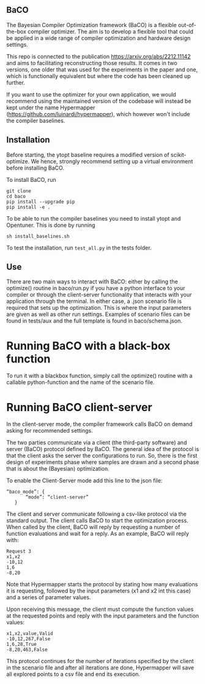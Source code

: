 ## BaCO

The Bayesian Compiler Optimization framework (BaCO) is a flexible out-of-the-box compiler optimizer. The aim is to develop a flexible tool that could be applied in a wide range of compiler optimization and hardware design settings.

This repo is connected to the publication https://arxiv.org/abs/2212.11142 and aims to facilitating reconstructing those results. It comes in two versions, one older that was used for the experiments in the paper and one, which is functionally equivalent but where the code has been cleaned up further.

If you want to use the optimizer for your own application, we would recommend using the maintained version of the codebase will instead be kept under the name Hypermapper (https://github.com/luinardi/hypermapper), which however won't include the compiler baselines.

## Installation
Before starting, the ytopt baseline requires a modified version of scikit-optimize. We hence, strongly recommend setting up a virtual environment before installing BaCO.

To install BaCO, run
```
git clone
cd baco
pip install --upgrade pip
pip install -e .
```

To be able to run the compiler baselines you need to install ytopt and Opentuner. This is done by running
```
sh install_baselines.sh
``` 

To test the installation, run `test_all.py` in the tests folder.
## Use
There are two main ways to interact with BaCO: either by calling the optimize() routine in baco/run.py if you have a python interface to your compiler or through the client-server functionality that interacts with your application through the terminal. In either case, a .json scenario file is required that sets up the optimization. This is where the input parameters are given as well as other run settings. Examples of scenario files can be found in tests/aux and the full template is found in baco/schema.json.

# Running BaCO with a black-box function
To run it with a blackbox function, simply call the optimize() routine with a callable python-function and the name of the scenario file.

# Running BaCO client-server
In the client-server mode, the compiler framework calls BaCO on demand asking for recommended settings.

The two parties communicate via a client (the third-party software) and server (BaCO) protocol defined by BaCO. The general idea of the protocol is that the client asks the server the configurations to run. So, there is the first design of experiments phase where samples are drawn and a second phase that is about the (Bayesian) optimization.

To enable the Client-Server mode add this line to the json file:

```
“baco_mode”: {
       “mode”: “client-server”
   }
```

The client and server communicate following a csv-like protocol via the standard output. The client calls BaCO to start the optimization process. When called by the client, BaCO will reply by requesting a number of function evaluations and wait for a reply. As an example, BaCO will reply with:

```
Request 3
x1,x2
-10,12
1,6
-8,20
```

Note that Hypermapper starts the protocol by stating how many evaluations it is requesting, followed by the input parameters (x1 and x2 int this case) and a series of parameter values.

Upon receiving this message, the client must compute the function values at the requested points and reply with the input parameters and the function values:

```
x1,x2,value,Valid
-10,12,267,False
1,6,28,True
-8,20,463,False
```

This protocol continues for the number of iterations specified by the client in the scenario file and after all iterations are done, Hypermapper will save all explored points to a csv file and end its execution.
